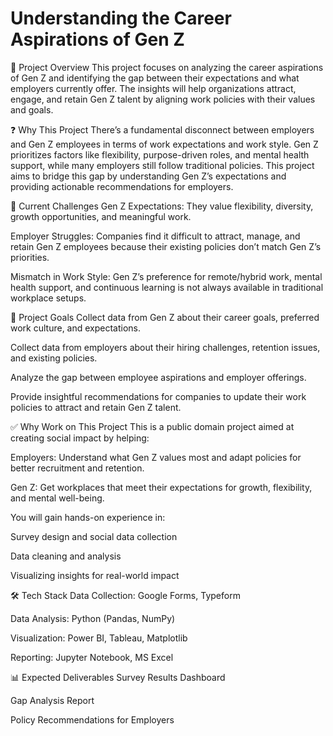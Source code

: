 # Understanding the Career Aspirations of Gen Z
📌 Project Overview
  This project focuses on analyzing the career aspirations of Gen Z and identifying the gap between their expectations and what employers currently offer. The insights will help organizations attract, engage, and retain Gen Z talent by aligning work policies with their values and goals.

❓ Why This Project
  There’s a fundamental disconnect between employers and Gen Z employees in terms of work expectations and work style. Gen Z prioritizes factors like flexibility, purpose-driven roles, and mental health support, while many employers still follow traditional policies.
  This project aims to bridge this gap by understanding Gen Z’s expectations and providing actionable recommendations for employers.

🚩 Current Challenges
  Gen Z Expectations: They value flexibility, diversity, growth opportunities, and meaningful work.

  Employer Struggles: Companies find it difficult to attract, manage, and retain Gen Z employees because their existing policies don’t match Gen Z’s priorities.

  Mismatch in Work Style: Gen Z’s preference for remote/hybrid work, mental health support, and continuous learning is not always available in traditional workplace setups.

🎯 Project Goals
  Collect data from Gen Z about their career goals, preferred work culture, and expectations.

  Collect data from employers about their hiring challenges, retention issues, and existing policies.

  Analyze the gap between employee aspirations and employer offerings.

  Provide insightful recommendations for companies to update their work policies to attract and retain Gen Z talent.

✅ Why Work on This Project
  This is a public domain project aimed at creating social impact by helping:

  Employers: Understand what Gen Z values most and adapt policies for better recruitment and retention.

  Gen Z: Get workplaces that meet their expectations for growth, flexibility, and mental well-being.

  You will gain hands-on experience in:

  Survey design and social data collection

  Data cleaning and analysis

  Visualizing insights for real-world impact

🛠 Tech Stack
  Data Collection: Google Forms, Typeform

  Data Analysis: Python (Pandas, NumPy)

  Visualization: Power BI, Tableau, Matplotlib

  Reporting: Jupyter Notebook, MS Excel

📊 Expected Deliverables
  Survey Results Dashboard

  Gap Analysis Report

  Policy Recommendations for Employers

